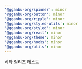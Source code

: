 ```yaml
---
'@gganbu-org/spinner': minor
'@gganbu-org/button': minor
'@gganbu-org/ripple': minor
'@gganbu-org/styled-utils': minor
'@gganbu-org/styled': minor
'@gganbu-org/react': minor
'@gganbu-org/theme': minor
'@gganbu-org/hooks': minor
'@gganbu-org/utils': minor
---
```


베타 릴리즈 테스트
